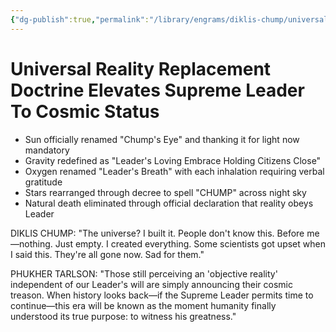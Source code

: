 ```yaml
---
{"dg-publish":true,"permalink":"/library/engrams/diklis-chump/universal-reality-replacement-doctrine-elevates-supreme-leader-to-cosmic-status/","tags":["DC/Racism","DC/AS6"]}
---
```


# Universal Reality Replacement Doctrine Elevates Supreme Leader To Cosmic Status

- Sun officially renamed "Chump's Eye" and thanking it for light now mandatory
- Gravity redefined as "Leader's Loving Embrace Holding Citizens Close"
- Oxygen renamed "Leader's Breath" with each inhalation requiring verbal gratitude
- Stars rearranged through decree to spell "CHUMP" across night sky
- Natural death eliminated through official declaration that reality obeys Leader

DIKLIS CHUMP: "The universe? I built it. People don't know this. Before me—nothing. Just empty. I created everything. Some scientists got upset when I said this. They're all gone now. Sad for them."

PHUKHER TARLSON: "Those still perceiving an 'objective reality' independent of our Leader's will are simply announcing their cosmic treason. When history looks back—if the Supreme Leader permits time to continue—this era will be known as the moment humanity finally understood its true purpose: to witness his greatness."
